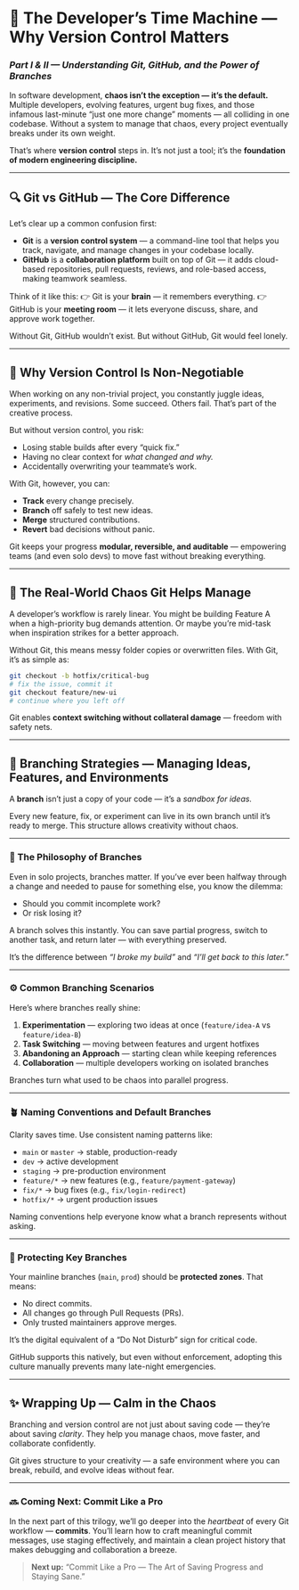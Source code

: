 # 🧭 The Developer’s Time Machine — Why Version Control Matters

### *Part I & II — Understanding Git, GitHub, and the Power of Branches*

In software development, **chaos isn’t the exception — it’s the default.**
Multiple developers, evolving features, urgent bug fixes, and those infamous last-minute “just one more change” moments — all colliding in one codebase. Without a system to manage that chaos, every project eventually breaks under its own weight.

That’s where **version control** steps in.
It’s not just a tool; it’s the **foundation of modern engineering discipline.**

---

## 🔍 Git vs GitHub — The Core Difference

Let’s clear up a common confusion first:

* **Git** is a **version control system** — a command-line tool that helps you track, navigate, and manage changes in your codebase locally.
* **GitHub** is a **collaboration platform** built on top of Git — it adds cloud-based repositories, pull requests, reviews, and role-based access, making teamwork seamless.

Think of it like this:
👉 Git is your **brain** — it remembers everything.
👉 GitHub is your **meeting room** — it lets everyone discuss, share, and approve work together.

Without Git, GitHub wouldn’t exist. But without GitHub, Git would feel lonely.

---

## 🧩 Why Version Control Is Non-Negotiable

When working on any non-trivial project, you constantly juggle ideas, experiments, and revisions. Some succeed. Others fail. That’s part of the creative process.

But without version control, you risk:

* Losing stable builds after every “quick fix.”
* Having no clear context for *what changed and why.*
* Accidentally overwriting your teammate’s work.

With Git, however, you can:

* **Track** every change precisely.
* **Branch** off safely to test new ideas.
* **Merge** structured contributions.
* **Revert** bad decisions without panic.

Git keeps your progress **modular, reversible, and auditable** — empowering teams (and even solo devs) to move fast without breaking everything.

---

## 🧠 The Real-World Chaos Git Helps Manage

A developer’s workflow is rarely linear.
You might be building Feature A when a high-priority bug demands attention. Or maybe you’re mid-task when inspiration strikes for a better approach.

Without Git, this means messy folder copies or overwritten files.
With Git, it’s as simple as:

```bash
git checkout -b hotfix/critical-bug
# fix the issue, commit it
git checkout feature/new-ui
# continue where you left off
```

Git enables **context switching without collateral damage** — freedom with safety nets.

---

## 🌿 Branching Strategies — Managing Ideas, Features, and Environments

A **branch** isn’t just a copy of your code — it’s a *sandbox for ideas.*

Every new feature, fix, or experiment can live in its own branch until it’s ready to merge.
This structure allows creativity without chaos.

---

### 🌱 The Philosophy of Branches

Even in solo projects, branches matter.
If you’ve ever been halfway through a change and needed to pause for something else, you know the dilemma:

* Should you commit incomplete work?
* Or risk losing it?

A branch solves this instantly.
You can save partial progress, switch to another task, and return later — with everything preserved.

It’s the difference between *“I broke my build”* and *“I’ll get back to this later.”*

---

### ⚙️ Common Branching Scenarios

Here’s where branches really shine:

1. **Experimentation** — exploring two ideas at once (`feature/idea-A` vs `feature/idea-B`)
2. **Task Switching** — moving between features and urgent hotfixes
3. **Abandoning an Approach** — starting clean while keeping references
4. **Collaboration** — multiple developers working on isolated branches

Branches turn what used to be chaos into parallel progress.

---

### 🪴 Naming Conventions and Default Branches

Clarity saves time.
Use consistent naming patterns like:

* `main` or `master` → stable, production-ready
* `dev` → active development
* `staging` → pre-production environment
* `feature/*` → new features (e.g., `feature/payment-gateway`)
* `fix/*` → bug fixes (e.g., `fix/login-redirect`)
* `hotfix/*` → urgent production issues

Naming conventions help everyone know what a branch represents without asking.

---

### 🧭 Protecting Key Branches

Your mainline branches (`main`, `prod`) should be **protected zones**.
That means:

* No direct commits.
* All changes go through Pull Requests (PRs).
* Only trusted maintainers approve merges.

It’s the digital equivalent of a “Do Not Disturb” sign for critical code.

GitHub supports this natively, but even without enforcement, adopting this culture manually prevents many late-night emergencies.

---

## ✨ Wrapping Up — Calm in the Chaos

Branching and version control are not just about saving code — they’re about saving *clarity*.
They help you manage chaos, move faster, and collaborate confidently.

Git gives structure to your creativity — a safe environment where you can break, rebuild, and evolve ideas without fear.

---

### 🔜 Coming Next: Commit Like a Pro

In the next part of this trilogy, we’ll go deeper into the *heartbeat* of every Git workflow — **commits**.
You’ll learn how to craft meaningful commit messages, use staging effectively, and maintain a clean project history that makes debugging and collaboration a breeze.

> **Next up:** “Commit Like a Pro — The Art of Saving Progress and Staying Sane.”

